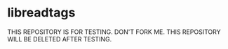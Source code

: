 # libreadtags

THIS REPOSITORY IS FOR TESTING.
DON'T FORK ME. THIS REPOSITORY WILL BE
DELETED AFTER TESTING.
